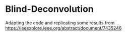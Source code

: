 # Blind-Deconvolution

Adapting the code and replicating some results from https://ieeexplore.ieee.org/abstract/document/7435246

